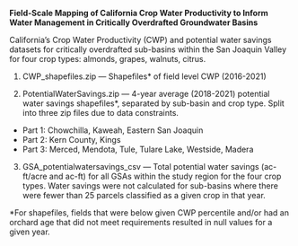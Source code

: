 **Field-Scale Mapping of California Crop Water Productivity to Inform Water Management in Critically Overdrafted Groundwater Basins**

California’s Crop Water Productivity (CWP) and potential water savings datasets for critically overdrafted sub-basins within the San Joaquin Valley for four crop types: almonds, grapes, walnuts, citrus.

1. CWP_shapefiles.zip — Shapefiles* of field level CWP (2016-2021) 

2. PotentialWaterSavings.zip — 4-year average (2018-2021) potential water savings shapefiles*, separated by sub-basin and crop type. Split into three zip files due to data constraints. 
- Part 1: Chowchilla, Kaweah, Eastern San Joaquin
- Part 2: Kern County, Kings
- Part 3: Merced, Mendota, Tule, Tulare Lake, Westside, Madera

3. GSA_potentialwatersavings_csv — Total potential water savings (ac-ft/acre and ac-ft) for all GSAs within the study region for the four crop types. Water savings were not calculated for sub-basins where there were fewer than 25 parcels classified as a given crop in that year. 

*For shapefiles, fields that were below given CWP percentile and/or had an orchard age that did not meet requirements resulted in null values for a given year. 
